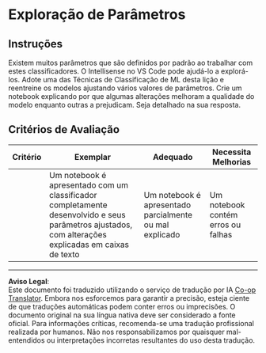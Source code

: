 <!--
CO_OP_TRANSLATOR_METADATA:
{
  "original_hash": "58dfdaf79fb73f7d34b22bdbacf57329",
  "translation_date": "2025-09-03T18:11:49+00:00",
  "source_file": "4-Classification/3-Classifiers-2/assignment.md",
  "language_code": "pt"
}
-->
# Exploração de Parâmetros

## Instruções

Existem muitos parâmetros que são definidos por padrão ao trabalhar com estes classificadores. O Intellisense no VS Code pode ajudá-lo a explorá-los. Adote uma das Técnicas de Classificação de ML desta lição e reentreine os modelos ajustando vários valores de parâmetros. Crie um notebook explicando por que algumas alterações melhoram a qualidade do modelo enquanto outras a prejudicam. Seja detalhado na sua resposta.

## Critérios de Avaliação

| Critério | Exemplar                                                                                                              | Adequado                                              | Necessita Melhorias           |
| -------- | --------------------------------------------------------------------------------------------------------------------- | ----------------------------------------------------- | ----------------------------- |
|          | Um notebook é apresentado com um classificador completamente desenvolvido e seus parâmetros ajustados, com alterações explicadas em caixas de texto | Um notebook é apresentado parcialmente ou mal explicado | Um notebook contém erros ou falhas |

---

**Aviso Legal**:  
Este documento foi traduzido utilizando o serviço de tradução por IA [Co-op Translator](https://github.com/Azure/co-op-translator). Embora nos esforcemos para garantir a precisão, esteja ciente de que traduções automáticas podem conter erros ou imprecisões. O documento original na sua língua nativa deve ser considerado a fonte oficial. Para informações críticas, recomenda-se uma tradução profissional realizada por humanos. Não nos responsabilizamos por quaisquer mal-entendidos ou interpretações incorretas resultantes do uso desta tradução.